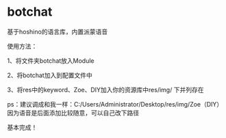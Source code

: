 # botchat

基于hoshino的语言库，内置派蒙语音


使用方法：


1、将文件夹botchat放入Module


2、将botchat加入到配置文件中


3、将res中的keyword、Zoe、DIY加入你的资源库中res/img/  下并列存在 


ps：建议调成和我一样：C:/Users/Administrator/Desktop/res/img/Zoe（DIY）        因为语音是后面添加比较随意，可以自己改下路径


基本完成！
 
